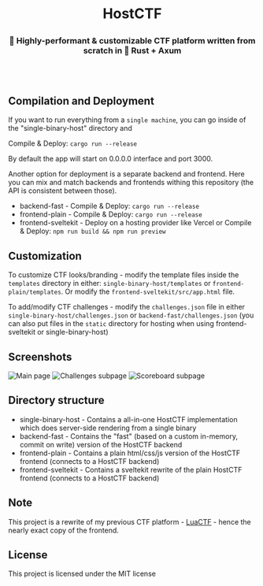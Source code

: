 <h1><p align=center>HostCTF</p></h1>
<h3><p align=center>🚀 Highly-performant & customizable CTF platform written from scratch in 🦀 Rust + Axum</p></h3>
<br><br>

## Compilation and Deployment

If you want to run everything from a `single machine`, you can go inside of the "single-binary-host" directory and

Compile & Deploy: `cargo run --release`

By default the app will start on 0.0.0.0 interface and port 3000.

Another option for deployment is a separate backend and frontend. Here you can mix and match backends and frontends withing this repository (the API is consistent between those).
- backend-fast - Compile & Deploy: `cargo run --release`
- frontend-plain - Compile & Deploy: `cargo run --release`
- frontend-sveltekit - Deploy on a hosting provider like Vercel or Compile & Deploy: `npm run build && npm run preview`

## Customization

To customize CTF looks/branding - modify the template files inside the `templates` directory in either: `single-binary-host/templates` or `frontend-plain/templates`. Or modify the `frontend-sveltekit/src/app.html` file.

To add/modify CTF challenges - modify the `challenges.json` file in either `single-binary-host/challenges.json` or `backend-fast/challenges.json` (you can also put files in the `static` directory for hosting when using frontend-sveltekit or single-binary-host)

## Screenshots

![Main page](https://user-images.githubusercontent.com/45213563/258657575-a51dc554-48a5-4e0b-8e4f-ba87dee08f2b.png)
![Challenges subpage](https://user-images.githubusercontent.com/45213563/258657585-19bdccd4-ab07-42b8-8a27-41e8748d7926.png)
![Scoreboard subpage](https://user-images.githubusercontent.com/45213563/258657592-7a4a4708-a873-40e5-9fe6-391c322e9b1d.png)

## Directory structure
- single-binary-host - Contains a all-in-one HostCTF implementation which does server-side rendering from a single binary
- backend-fast - Contains the "fast" (based on a custom in-memory, commit on write) version of the HostCTF backend
- frontend-plain - Contains a plain html/css/js version of the HostCTF frontend (connects to a HostCTF backend)
- frontend-sveltekit - Contains a sveltekit rewrite of the plain HostCTF frontend (connects to a HostCTF backend)

## Note

This project is a rewrite of my previous CTF platform - <a href="https://github.com/Ernest1338/LuaCTF">LuaCTF</a> - hence the
nearly exact copy of the frontend.

## License

This project is licensed under the MIT license

